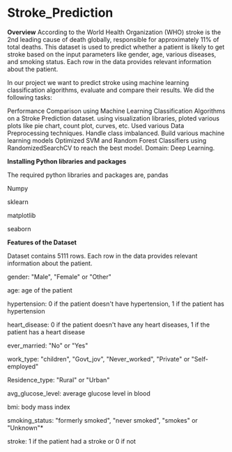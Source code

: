 # Stroke_Prediction

**Overview**
According to the World Health Organization (WHO) stroke is the 2nd leading cause of death globally, responsible for approximately 11% of total deaths. This dataset is used to predict whether a patient is likely to get stroke based on the input parameters like gender, age, various diseases, and smoking status. Each row in the data provides relevant information about the patient.

In our project we want to predict stroke using machine learning classification algorithms, evaluate and compare their results. We did the following tasks:

Performance Comparison using Machine Learning Classification Algorithms on a Stroke Prediction dataset.
using visualization libraries, ploted various plots like pie chart, count plot, curves, etc.
Used various Data Preprocessing techniques.
Handle class imbalanced.
Build various machine learning models
Optimized SVM and Random Forest Classifiers using RandomizedSearchCV to reach the best model.
Domain: Deep Learning.

**Installing Python libraries and packages**

The required python libraries and packages are,
pandas

Numpy

sklearn

matplotlib

seaborn

**Features of the Dataset**

Dataset contains 5111 rows. Each row in the data provides relevant information about the patient.

gender: "Male", "Female" or "Other"

age: age of the patient

hypertension: 0 if the patient doesn't have hypertension, 1 if the patient has hypertension

heart_disease: 0 if the patient doesn't have any heart diseases, 1 if the patient has a heart disease

ever_married: "No" or "Yes"

work_type: "children", "Govt_jov", "Never_worked", "Private" or "Self-employed"

Residence_type: "Rural" or "Urban"

avg_glucose_level: average glucose level in blood

bmi: body mass index

smoking_status: "formerly smoked", "never smoked", "smokes" or "Unknown"*

stroke: 1 if the patient had a stroke or 0 if not
